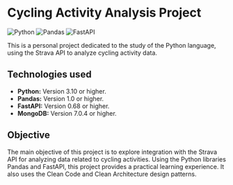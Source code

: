 # Cycling Activity Analysis Project

![Python](https://img.shields.io/badge/Python-3.8%2B-blue)
![Pandas](https://img.shields.io/badge/Pandas-1.0%2B-brightgreen)
![FastAPI](https://img.shields.io/badge/FastAPI-0.68%2B-orange)

This is a personal project dedicated to the study of the Python language, using the Strava API to analyze cycling activity data.

## Technologies used

- **Python:** Version 3.10 or higher.
- **Pandas:** Version 1.0 or higher.
- **FastAPI:** Version 0.68 or higher.
- **MongoDB:** Version 7.0.4 or higher.

## Objective

The main objective of this project is to explore integration with the Strava API for analyzing data related to cycling activities. Using the Python libraries Pandas and FastAPI, this project provides a practical learning experience.
It also uses the Clean Code and Clean Architecture design patterns.
